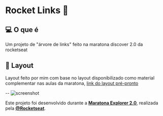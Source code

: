 
 # Rocket Links 🚀

## 💻 O que é
  Um projeto de "árvore de links" feito na maratona discover 2.0 da rocketseat

## 🔖 Layout
  Layout feito por mim com base no layout disponibilizado como material complementar nas aulas da maratona, [link do layout pré-pronto](https://www.figma.com/file/j8Fe7AGabn3hX2OCVLTB3i/Rocket-Links---Maratona-Explorer-2.0-(Community)?node-id=0%3A1)
  
 --
 ![screenshot](https://raw.githubusercontent.com/UT0P1C/linktree/master/imagem_2024-07-16_050503373.png)
 
Este projeto foi desenvolvido durante a **[Maratona Explorer 2.0](https://lp.rocketseat.com.br/inscricao/maratona-explorer)**, realizada pela **[@Rocketseat](https://github.com/Rocketseat)**.
